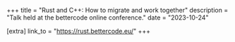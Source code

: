 +++
title = "Rust and C++: How to migrate and work together"
description = "Talk held at the bettercode online conference."
date = "2023-10-24"

[extra]
link_to = "https://rust.bettercode.eu/"
+++
